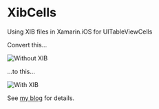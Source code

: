 XibCells
========

Using XIB files in Xamarin.iOS for UITableViewCells

Convert this...

![Without XIB](https://static.squarespace.com/static/51d2140de4b02a8119275fa5/t/51f0074ae4b07a9944dc3cdc/1374685009899/Screen%20Shot%202013-07-24%20at%2012.54.03%20PM.png?format=500w)

...to this...

![With XIB](https://static.squarespace.com/static/51d2140de4b02a8119275fa5/t/51f16365e4b0c236fe716811/1374774117618/Screen%20Shot%202013-07-25%20at%201.36.58%20PM.png?format=500w)

See [my blog](https://mikelorenz.squarespace.com/blog/2013/7/24/using-xib-files-in-xamarinios-for-uitableviewcells)
for details.
